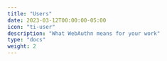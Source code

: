 ```yaml
---
title: "Users"
date: 2023-03-12T00:00:00-05:00
icon: "ti-user"
description: "What WebAuthn means for your work"
type: "docs"
weight: 2
---
```


